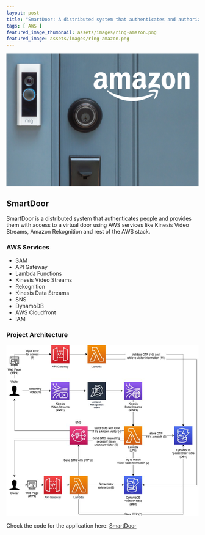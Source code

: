 ```yaml
---
layout: post
title: "SmartDoor: A distributed system that authenticates and authorizes visitors to a virtual SmartDoor"
tags: [ AWS ]
featured_image_thumbnail: assets/images/ring-amazon.png
featured_image: assets/images/ring-amazon.png
---
```


![](/assets/images/ring-amazon.png)

## SmartDoor

SmartDoor is a distributed system that authenticates people and provides them with access to a virtual door using AWS services like Kinesis Video Streams, Amazon Rekognition and rest of the AWS stack.


### AWS Services

* SAM
* API Gateway
* Lambda Functions
* Kinesis Video Streams
* Rekognition
* Kinesis Data Streams
* SNS
* DynamoDB
* AWS Cloudfront
* IAM

### Project Architecture

![](/assets/images/smartdoor-architecture.png)

Check the code for the application here: [SmartDoor](https://github.com/NikhilNar/SmartDoor)
